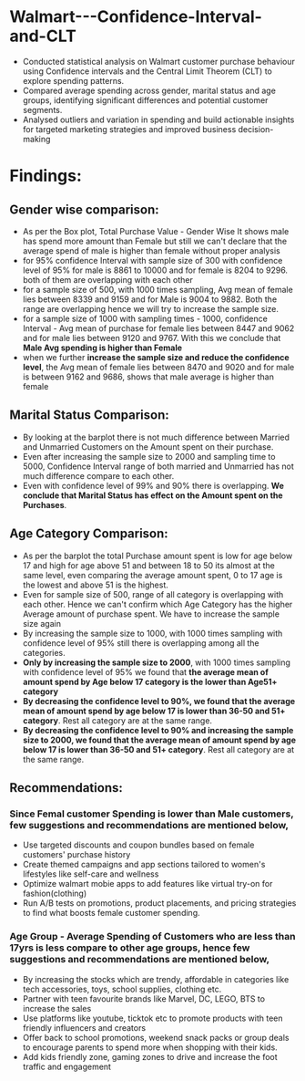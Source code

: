 # Walmart---Confidence-Interval-and-CLT
 * Conducted statistical analysis on Walmart customer purchase behaviour using Confidence intervals and the
 Central Limit Theorem (CLT) to explore spending patterns.
 * Compared average spending across gender, marital status and age groups, identifying significant differences
 and potential customer segments.
 * Analysed outliers and variation in spending and build actionable insights for targeted marketing strategies
 and improved business decision-making

 # Findings:
 ## Gender wise comparison:

* As per the Box plot, Total Purchase Value - Gender Wise It shows male has spend more amount than Female but still we can't declare that the average spend of male is higher than female without proper analysis
* for 95% confidence Interval with sample size of 300 with confidence level of 95% for male is 8861 to 10000 and for female is 8204 to 9296. both of them are overlapping with each other
* for a sample size of 500, with 1000 times sampling, Avg mean of female lies between 8339 and 9159 and for Male is 9004 to 9882. Both the range are overlapping hence we will try to increase the sample size.
* for a sample size of 1000 with sampling times - 1000, confidence Interval - Avg mean of purchase for female lies between 8447 and 9062 and for male lies between 9120 and 9767. With this we conclude that **Male Avg spending is higher than Female**
* when we further **increase the sample size and reduce the confidence level**, the Avg mean of female lies between 8470 and 9020 and for male is between 9162 and 9686, shows that male average is higher than female

## Marital Status Comparison:

* By looking at the barplot there is not much difference between Married and Unmarried Customers on the Amount spent on their purchase.
* Even after increasing the sample size to 2000 and sampling time to 5000, Confidence Interval range of both married and Unmarried has not much difference compare to each other.
* Even with confidence level of 99% and 90% there is overlapping.  **We conclude that Marital Status has effect on the Amount spent on the Purchases**.

## Age Category Comparison:

* As per the barplot the total Purchase amount spent is low for age below 17 and high for age above 51 and between 18 to 50 its almost at the same level, even comparing the average amount spent, 0 to 17 age is the lowest and above 51 is the highest.
* Even for sample size of 500, range of all category is overlapping with each other. Hence we can't confirm which Age Category has the higher Average amount of purchase spent. We have to increase the sample size again
* By increasing the sample size to 1000, with 1000 times sampling with confidence level of 95% still there is overlapping among all the categories.
* **Only by increasing the sample size to 2000**, with 1000 times sampling with confidence level of 95% we found that **the average mean of amount spend by Age below 17 category is the lower than Age51+ category**
* **By decreasing the confidence level to 90%, we found that the average mean of amount spend by age below 17 is lower than 36-50 and 51+ category**. Rest all category are at the same range.
* **By decreasing the confidence level to 90% and increasing the sample size to 2000, we found that the average mean of amount spend by age below 17 is lower than 36-50 and 51+ category**. Rest all category are at the same range.

## Recommendations:
### Since Femal customer Spending is lower than Male customers, few suggestions and recommendations are mentioned below, 
* Use targeted discounts and coupon bundles based on female customers' purchase history
* Create themed campaigns and app sections tailored to women's lifestyles like self-care and wellness
* Optimize walmart mobie apps to add features like virtual try-on for fashion(clothing)
* Run A/B tests on promotions, product placements, and pricing strategies to find what boosts female customer spending.

### Age Group - Average Spending of Customers who are less than 17yrs is less compare to other age groups, hence few suggestions and recommendations are mentioned below,
* By increasing the stocks which are trendy, affordable in categories like tech accessories, toys, school supplies, clothing etc.
* Partner with teen favourite brands like Marvel, DC, LEGO, BTS to increase the sales 
* Use platforms like youtube, ticktok etc to promote products with teen friendly influencers and creators
* Offer back to school promotions, weekend snack packs or group deals to encourage parents to spend more when shopping with their kids. 
* Add kids friendly zone, gaming zones to drive and increase the foot traffic and engagement
